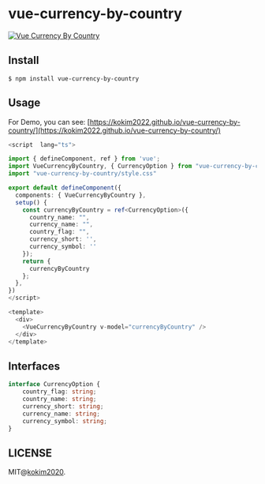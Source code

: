 # vue-currency-by-country
[![Vue Currency By Country](https://img.youtube.com/vi/8WAD7H5ApeA/0.jpg)](https://www.youtube.com/watch?v=8WAD7H5ApeA "Vue Currency By Country")
## Install

```bach
$ npm install vue-currency-by-country
```

## Usage

For Demo, you can see: [https://kokim2022.github.io/vue-currency-by-country/](https://kokim2022.github.io/vue-currency-by-country/)

```ts
<script  lang="ts">

import { defineComponent, ref } from 'vue';
import VueCurrencyByCountry, { CurrencyOption } from "vue-currency-by-country";
import "vue-currency-by-country/style.css"

export default defineComponent({
  components: { VueCurrencyByCountry },
  setup() {
    const currencyByCountry = ref<CurrencyOption>({
      country_name: "",
      currency_name: "",
      country_flag: "",
      currency_short: '',
      currency_symbol: ''
    });
    return {
      currencyByCountry
    };
  },
})
</script>

<template>
  <div>
    <VueCurrencyByCountry v-model="currencyByCountry" />
  </div>
</template>

```

## Interfaces

```ts
interface CurrencyOption {
    country_flag: string;
    country_name: string;
    currency_short: string;
    currency_name: string;
    currency_symbol: string;
}
```

## LICENSE

MIT@[kokim2020](https://github.com/kokim2022).
